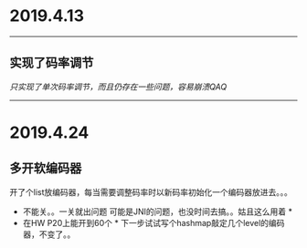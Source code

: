 # 2019.4.13
------

## 实现了码率调节

*只实现了单次码率调节，而且仍存在一些问题，容易崩溃QAQ*

------
# 2019.4.24

## 多开软编码器
开了个list放编码器，每当需要调整码率时以新码率初始化一个编码器放进去。。。
* 不能关。。一关就出问题 可能是JNI的问题，也没时间去搞。。姑且这么用着 *
* 在HW P20上能开到60个 *
下一步试试写个hashmap敲定几个level的编码器，不变了。。
